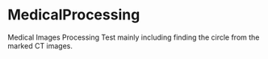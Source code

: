 # MedicalProcessing
Medical Images Processing Test mainly including finding the circle from the marked CT images. 
